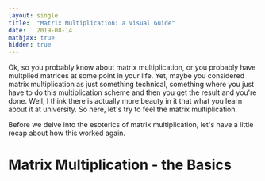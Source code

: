 ```yaml
---
layout: single
title:  "Matrix Multiplication: a Visual Guide"
date:   2019-08-14
mathjax: true
hidden: true
---
```

Ok, so you probably know about matrix multiplication, or you probably have  multplied matrices at some point in your life. Yet, maybe you considered matrix multiplication as just something technical, something where you just have to do this multiplication scheme and then you get the result and you're done. Well, I think there is actually more beauty in it that what you learn about it at university. So here, let's try to feel the matrix multiplication.

Before we delve into the esoterics of matrix multiplication, let's have a little recap  about how this  worked again.
# Matrix Multiplication - the Basics

